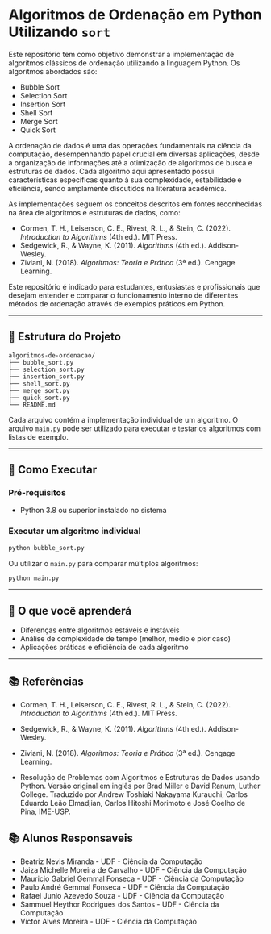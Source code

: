 # Algoritmos de Ordenação em Python Utilizando `sort`

Este repositório tem como objetivo demonstrar a implementação de algoritmos clássicos de ordenação utilizando a linguagem Python. Os algoritmos abordados são:

- Bubble Sort  
- Selection Sort  
- Insertion Sort  
- Shell Sort  
- Merge Sort  
- Quick Sort

A ordenação de dados é uma das operações fundamentais na ciência da computação, desempenhando papel crucial em diversas aplicações, desde a organização de informações até a otimização de algoritmos de busca e estruturas de dados. Cada algoritmo aqui apresentado possui características específicas quanto à sua complexidade, estabilidade e eficiência, sendo amplamente discutidos na literatura acadêmica.

As implementações seguem os conceitos descritos em fontes reconhecidas na área de algoritmos e estruturas de dados, como:

- Cormen, T. H., Leiserson, C. E., Rivest, R. L., & Stein, C. (2022). *Introduction to Algorithms* (4th ed.). MIT Press.  
- Sedgewick, R., & Wayne, K. (2011). *Algorithms* (4th ed.). Addison-Wesley.  
- Ziviani, N. (2018). *Algoritmos: Teoria e Prática* (3ª ed.). Cengage Learning.

Este repositório é indicado para estudantes, entusiastas e profissionais que desejam entender e comparar o funcionamento interno de diferentes métodos de ordenação através de exemplos práticos em Python.

---

## 📂 Estrutura do Projeto

```
algoritmos-de-ordenacao/
├── bubble_sort.py
├── selection_sort.py
├── insertion_sort.py
├── shell_sort.py
├── merge_sort.py
├── quick_sort.py
└── README.md
```

Cada arquivo contém a implementação individual de um algoritmo. O arquivo `main.py` pode ser utilizado para executar e testar os algoritmos com listas de exemplo.

---

## 🚀 Como Executar

### Pré-requisitos

- Python 3.8 ou superior instalado no sistema

### Executar um algoritmo individual

```bash
python bubble_sort.py
```

Ou utilizar o `main.py` para comparar múltiplos algoritmos:

```bash
python main.py
```

---

## 🧠 O que você aprenderá

- Diferenças entre algoritmos estáveis e instáveis
- Análise de complexidade de tempo (melhor, médio e pior caso)
- Aplicações práticas e eficiência de cada algoritmo

---

## 📚 Referências

- Cormen, T. H., Leiserson, C. E., Rivest, R. L., & Stein, C. (2022). *Introduction to Algorithms* (4th ed.). MIT Press.
  
- Sedgewick, R., & Wayne, K. (2011). *Algorithms* (4th ed.). Addison-Wesley.
  
- Ziviani, N. (2018). *Algoritmos: Teoria e Prática* (3ª ed.). Cengage Learning.
  
- Resolução de Problemas com Algoritmos e Estruturas de Dados usando Python. Versão original em inglês por Brad Miller e David Ranum, Luther College. Traduzido por Andrew Toshiaki Nakayama Kurauchi, Carlos Eduardo Leão Elmadjian, Carlos Hitoshi Morimoto e José Coelho de Pina, IME-USP.

## 📚 Alunos Responsaveis

- Beatriz Nevis Miranda - UDF - Ciência da Computação
- Jaiza Michelle Moreira de Carvalho - UDF - Ciência da Computação
- Mauricio Gabriel Gemmal Fonseca - UDF - Ciência da Computação
- Paulo André Gemmal Fonseca - UDF - Ciência da Computação
- Rafael Junio Azevedo Souza - UDF - Ciência da Computação
- Sammuel Heythor Rodrigues dos Santos - UDF - Ciência da Computação
- Víctor Alves Moreira - UDF - Ciência da Computação
